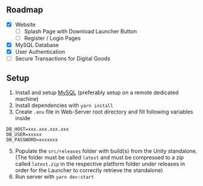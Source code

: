 ## Roadmap
- [x] Website
    - [ ] Splash Page with Download Launcher Button
    - [ ] Register / Login Pages
- [x] MySQL Database
- [x] User Authentication
- [ ] Secure Transactions for Digital Goods

## Setup
1. Install and setup [MySQL](https://dev.mysql.com/downloads/installer/) (preferably setup on a remote dedicated machine)
3. Install dependencies with `yarn install`
4. Create `.env` file in Web-Server root directory and fill following variables inside
```
DB_HOST=xxx.xxx.xxx.xxx
DB_USER=xxxxx
DB_PASSWORD=xxxxxxx
```
5. Populate the `src/releases` folder with build(s) from the Unity standalone. (The folder must be called `latest` and must be compressed to a zip called `latest.zip` in the respective platform folder under releases in order for the Launcher to correctly retrieve the standalone)
6. Run server with `yarn dev:start`
